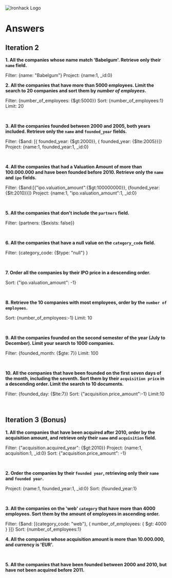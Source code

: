 ![Ironhack Logo](https://i.imgur.com/1QgrNNw.png)

# Answers

## Iteration 2

**1. All the companies whose name match 'Babelgum'. Retrieve only their `name` field.**

<!-- Your Query Goes Here -->
Filter: {name: "Babelgum"}
Project: {name:1, _id:0}
<br>

**2. All the companies that have more than 5000 employees. Limit the search to 20 companies and sort them by *number of employees*.**

<!-- Your Query Goes Here -->
Filter: {number_of_employees: {$gt:5000}}
Sort: {number_of_employees:1}
Limit: 20

<br>

**3. All the companies founded between 2000 and 2005, both years included. Retrieve only the `name` and `founded_year` fields.**

<!-- Your Query Goes Here -->
Filter: {$and: [{ founded_year: {$gt:2000}}, { founded_year: {$lte:2005}}]}
Project: {name:1, founded_year:1, _id:0}

<br>

**4. All the companies that had a Valuation Amount of more than 100.000.000 and have been founded before 2010. Retrieve only the `name` and `ipo` fields.**

<!-- Your Query Goes Here -->
Filter: {$and:[{"ipo.valuation_amount":{$gt:100000000}}, {founded_year:{$lt:2010}}]}
Project: {name:1, "ipo.valuation_amount":1, _id:0}

<br>

**5. All the companies that don't include the `partners` field.**

<!-- Your Query Goes Here -->
Filter: {partners: {$exists: false}}

<br>

**6. All the companies that have a null value on the `category_code` field.**

<!-- Your Query Goes Here -->
Filter: {category_code: {$type: "null"} }

<br>

**7. Order all the companies by their IPO price in a descending order.**

<!-- Your Query Goes Here -->
Sort: {"ipo.valuation_amount": -1}

<br>

**8. Retrieve the 10 companies with most employees, order by the `number of employees`.**

<!-- Your Query Goes Here -->
Sort: {number_of_employees:-1}
Limit: 10

<br>

**9. All the companies founded on the second semester of the year (July to December). Limit your search to 1000 companies.**

<!-- Your Query Goes Here -->
Filter: {founded_month: {$gte: 7}}
Limit: 100

<br>

**10. All the companies that have been founded on the first seven days of the month, including the seventh. Sort them by their `acquisition price` in a descending order. Limit the search to 10 documents.**

<!-- Your Query Goes Here -->
Filter: {founded_day: {$lte:7}}
Sort: {"acquisition.price_amount":-1}
Limit:10

<br>

## Iteration 3 (Bonus)

**1. All the companies that have been acquired after 2010, order by the acquisition amount, and retrieve only their `name` and `acquisition` field.**

<!-- Your Query Goes Here -->
Filter: {"acquisition.acquired_year": {$gt:2010}}
Project: {name:1, acquisition:1, _id:0}
Sort: {"acquisition.price_amount": -1}

<br>

**2. Order the companies by their `founded year`, retrieving only their `name` and `founded year`.**

<!-- Your Query Goes Here -->
Project: {name:1, founded_year:1, _id:0}
Sort: {founded_year:1}

<br>

**3. All the companies on the 'web' `category` that have more than 4000 employees. Sort them by the amount of employees in ascending order.**

<!-- Your Query Goes Here -->
Filter: {$and: [{category_code: "web"}, { number_of_employees: { $gt: 4000 } }]}
Sort: {number_of_employees:1}
<br>

**4. All the companies whose acquisition amount is more than 10.000.000, and currency is 'EUR'.**

<!-- Your Query Goes Here -->

<br>

**5. All the companies that have been founded between 2000 and 2010, but have not been acquired before 2011.**

<!-- Your Query Goes Here -->

<br>

